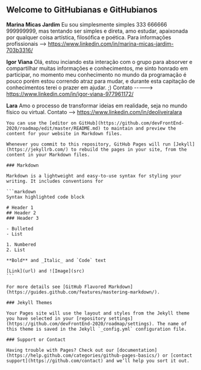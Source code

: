 ## Welcome to GitHubianas e GitHubianos 

<strong>Marina Micas Jardim</strong>
Eu sou simplesmente simples 333 666666 999999999, mas tentando ser simples e direta, amo estudar, apaixonada por qualquer coisa artística, filosófica e poética. 
Para informações profissionais --> https://www.linkedin.com/in/marina-micas-jardim-703b3316/


<strong>Igor Viana</strong>
Olá, estou inciando esta interação com o grupo para absorver e compartilhar muitas informações e conhecimentos, me sinto honrado em participar, no momento meu conhecimento no mundo da programação é pouco porém estou correndo atraz para mudar, e durante esta capitação de conhecimentos terei o prazer em ajudar. ;)
Contato -----> https://www.linkedin.com/in/igor-viana-977961172/


<strong>Lara</strong>
Amo o processo de transformar ideias em realidade, seja no mundo físico ou virtual.
Contato --> https://www.linkedin.com/in/deoliveiralara



<conteudoNativoGitHub sugestao="manter no readme, rs">

    You can use the [editor on GitHub](https://github.com/devFrontEnd-2020/roadmap/edit/master/README.md) to maintain and preview the content for your website in Markdown files.

    Whenever you commit to this repository, GitHub Pages will run [Jekyll](https://jekyllrb.com/) to rebuild the pages in your site, from the content in your Markdown files.

    ### Markdown

    Markdown is a lightweight and easy-to-use syntax for styling your writing. It includes conventions for

    ```markdown
    Syntax highlighted code block

    # Header 1
    ## Header 2
    ### Header 3

    - Bulleted
    - List

    1. Numbered
    2. List

    **Bold** and _Italic_ and `Code` text

    [Link](url) and ![Image](src)
    ```

    For more details see [GitHub Flavored Markdown](https://guides.github.com/features/mastering-markdown/).

    ### Jekyll Themes

    Your Pages site will use the layout and styles from the Jekyll theme you have selected in your [repository settings](https://github.com/devFrontEnd-2020/roadmap/settings). The name of this theme is saved in the Jekyll `_config.yml` configuration file.

    ### Support or Contact

    Having trouble with Pages? Check out our [documentation](https://help.github.com/categories/github-pages-basics/) or [contact support](https://github.com/contact) and we’ll help you sort it out.
</conteudoNativoGitHub>